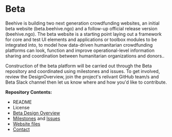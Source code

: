 # Beta

Beehive is building two next generation crowdfunding websites, an initial beta website (beta.beehive.ngo) and a follow-up official release version (beehive.ngo). The beta website is a starting point laying out a framework for core and test UI elements and applications or toolbox modules to be integrated into, to model how data-driven humanitarian crowdfunding platforms can look, function and improve operational-level information sharing and coordination between humanitarian organizations and donors..

Construction of the beta platform will be carried out through the Beta repository and coordinated using milestones and issues. To get involved, review the DesignOverview, join the project's relivant GitHub team/s and Beta Slack channel then let us know where and how you'd like to contribute.

**Repository Contents:**

- README
- License
- [Beta Design Overview](https://github.com/BeehiveNGO/Beta/blob/master/Beta_Design_Overview.md)
- [Milestones](https://github.com/BeehiveNGO/Beta/milestones) and [Issues](https://github.com/BeehiveNGO/Beta/issues)
- [Website files](https://github.com/BeehiveNGO/Beta/blob/master/files.md)
- [Contact]()
